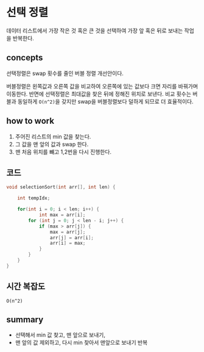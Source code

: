 # 선택 정렬

데이터 리스트에서 가장 작은 것 혹은 큰 것을 선택하여 가장 앞 혹은 뒤로 보내는 작업을 반복한다.

## concepts

선택정렬은 swap 횟수를 줄인 버블 정렬 개선안이다.

버블정렬은 왼쪽값과 오른쪽 값을 비교하여 오른쪽에 있는 값보다 크면 자리를 바꿔가며 이동한다. 반면에 선택정렬은 최대값을 찾은 뒤에 정해진 위치로 보낸다. 비교 횟수는 버블과 동일하게 `O(n^2)`을 갖지만 swap을 버블정렬보다 덜하게 되므로 더 효율적이다.

## how to work

1. 주어진 리스트의 min 값을 찾는다.
2. 그 값을 맨 앞의 값과 swap 한다.
3. 맨 처음 위치를 뺴고 1,2번을 다시 진행한다.

## 코드

```C
void selectionSort(int arr[], int len) {

    int tempIdx;

    for(int i = 0; i < len; i++) {
            int max = arr[i];
        for (int j = 0; j < len - i; j++) {
            if (max > arr[j]) {
                max = arr[j];
                arr[j] = arr[i];
                arr[i] = max;
            }
        }
    }
}
```

## 시간 복잡도

`O(n^2)`

## summary

- 선택해서 min 값 찾고, 맨 앞으로 보내기,
- 맨 앞의 값 제외하고, 다시 min 찾아서 맨앞으로 보내기 반복

